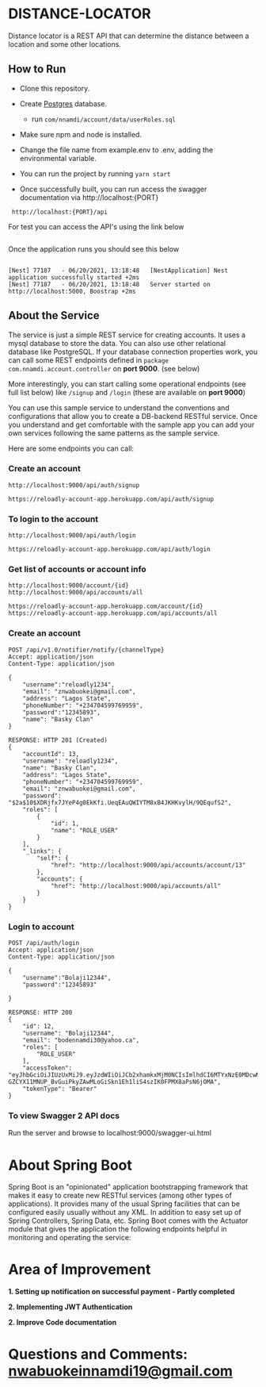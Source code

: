 # DISTANCE-LOCATOR

Distance locator is a REST API that can determine the distance between a location and some other locations.

## How to Run

* Clone this repository.
* Create [Postgres](https://www.postgresql.org/docs/9.0/tutorial-createdb.html) database.

  - run `com/nnamdi/account/data/userRoles.sql`
* Make sure npm and node is installed.
* Change the file name from example.env to .env, adding the environmental variable.
* You can run the project  by running ```yarn start```
* Once successfully built, you can run access the swagger documentation via http://localhost:{PORT}

```
 http://localhost:{PORT}/api
```

For test you can access the API's  using the link below

```bash

```

Once the application runs you should see this below

```

[Nest] 77187   - 06/20/2021, 13:18:48   [NestApplication] Nest application successfully started +2ms
[Nest] 77187   - 06/20/2021, 13:18:48   Server started on http://localhost:5000, Boostrap +2ms
```

## About the Service

The service is just a simple REST service for creating accounts. It uses a mysql database to store the data. You can also use other relational database like PostgreSQL. If your database connection properties work, you can call some REST endpoints defined in ```package com.nnamdi.account.controller``` on **port 9000**. (see below)

More interestingly, you can start calling some operational endpoints (see full list below) like ```/signup``` and ```/login``` (these are available on **port 9000**)

You can use this sample service to understand the conventions and configurations that allow you to create a DB-backend RESTful service. Once you understand and get comfortable with the sample app you can add your own services following the same patterns as the sample service.

Here are some endpoints you can call:

### Create an account

```
http://localhost:9000/api/auth/signup

https://reloadly-account-app.herokuapp.com/api/auth/signup
```

### To login to the account

```
http://localhost:9000/api/auth/login

https://reloadly-account-app.herokuapp.com/api/auth/login
```

### Get list of accounts or account info

```
http://localhost:9000/account/{id}
http://localhost:9000/api/accounts/all

https://reloadly-account-app.herokuapp.com/account/{id}
https://reloadly-account-app.herokuapp.com/api/accounts/all

```

### Create an account

```
POST /api/v1.0/notifier/notify/{channelType}
Accept: application/json
Content-Type: application/json

{
    "username":"reloadly1234",
    "email": "znwabuokei@gmail.com",
    "address": "Lagos State",
    "phoneNumber": "+234704599769959",
    "password":"12345893",
    "name": "Basky Clan"
}

RESPONSE: HTTP 201 (Created)
{
    "accountId": 13,
    "username": "reloadly1234",
    "name": "Basky Clan",
    "address": "Lagos State",
    "phoneNumber": "+234704599769959",
    "email": "znwabuokei@gmail.com",
    "password": "$2a$10$XDRjfx7JYeP4g0EkKfi.UeqEAuQWIYTM8xB4JKHKvylH/9QEqufS2",
    "roles": [
        {
            "id": 1,
            "name": "ROLE_USER"
        }
    ],
    "_links": {
        "self": {
            "href": "http://localhost:9000/api/accounts/account/13"
        },
        "accounts": {
            "href": "http://localhost:9000/api/accounts/all"
        }
    }
}
```

### Login to account

```
POST /api/auth/login
Accept: application/json
Content-Type: application/json

{
    "username":"Bolaji12344",
    "password":"12345893"
   
}

RESPONSE: HTTP 200 
{
    "id": 12,
    "username": "Bolaji12344",
    "email": "bodennamdi30@yahoo.ca",
    "roles": [
        "ROLE_USER"
    ],
    "accessToken": "eyJhbGciOiJIUzUxMiJ9.eyJzdWIiOiJCb2xhamkxMjM0NCIsImlhdCI6MTYxNzE0MDcwMCwiZXhwIjoxNjE3MjI3MTAwfQ.DsiyDdZrgsFwA9BlqsF_xVjAiiP-GZCYX11MNUP_BvGuiPkyZAwMLoGiSkn1Eh1liS4szIK0FPMX8aPsN6jOMA",
    "tokenType": "Bearer"
}
```

### To view Swagger 2 API docs

Run the server and browse to localhost:9000/swagger-ui.html

# About Spring Boot

Spring Boot is an "opinionated" application bootstrapping framework that makes it easy to create new RESTful services (among other types of applications). It provides many of the usual Spring facilities that can be configured easily usually without any XML. In addition to easy set up of Spring Controllers, Spring Data, etc. Spring Boot comes with the Actuator module that gives the application the following endpoints helpful in monitoring and operating the service:

# Area of Improvement

**1. Setting up notification on successful payment - Partly completed**

**2. Implementing JWT Authentication**

**2. Improve Code documentation**

# Questions and Comments: nwabuokeinnamdi19@gmail.com
